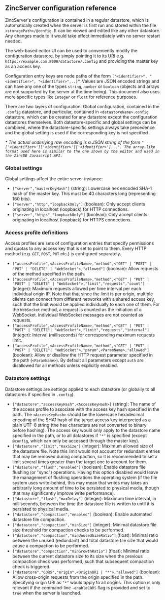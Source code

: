 ## ZincServer configuration reference

ZincServer's configuration is contained in a regular datastore, which is automatically created when the server is first run and stored within the file `<storagePath>/@config`. It can be viewed and edited like any other datastore. Any changes made to it would take effect immediately with no server restart needed. 

The web-based editor UI can be used to conveniently modify the configuration datastore, by simply pointing it to its URI e.g. `https://example.com:8000/datastore/.config` and providing the master key as an access key.

Configuration entry keys are node paths of the form `["<identifier>", "<identifier>", "<identifier>",..]`*. Values are JSON encoded strings and can have any one of the types `string`, `number` or `boolean` (objects and arrays are not supported by the server at the time being). This document also uses more specific types like `integer` or `float` for reference purposes.

There are two layers of configuration: Global configuration, contained in the `.config` datastore, and particular, contained in `<datastoreName>.config` datastore, which can be created for any datastore except the configuration datastores themselves. Both datastore-specific and global settings can be combined, where the datastore-specific settings always take precedence and the global setting is used if the corresponding key is not specified .

_* The actual underlying raw encoding is a JSON string of the form `"['<identifier>']['<identifier>']['<identifier>']...". The array-like format used here is similar to the one shown by the editor and used in the ZincDB Javascript API.`_

### Global settings

Global settings affect the entire server instance:

* `["server","masterKeyHash"]` (string): Lowercase hex encoded SHA-1 hash of the master key. This must be 40 characters long (representing 160 bits).
* `["server","http","loopbackOnly"]` (boolean): Only accept clients originating in localhost (loopback) for HTTP connections.
* `["server","https","loopbackOnly"]` (boolean): Only accept clients originating in localhost (loopback) for HTTPS connections.

### Access profile definitions

Access profiles are sets of configuration entries that specify permissions and quotas to any access key that is set to point to them. Every HTTP method (e.g. `GET`, `POST`, `PUT` etc.) is configured separately.

* `["accessProfile",<AccessProfileName>,"method",<"GET" | "POST" | "PUT" | "DELETE" | "WebSocket">,"allowed"]` (boolean): Allow requests of the method specified in the path.
* `["accessProfile",<AccessProfileName>,"method",<"GET" | "PUT" | "POST" | "DELETE" | "WebSocket">,"limit","requests","count"]` (integer): Maximum requests allowed per time interval per each individual origin IP. Note that that since the limit is per origin, multiple clients can connect from different networks with a shared access key, such that the limit would be applied individually to each one of them. For the `WebSocket` method, a request is counted as the initiation of a WebSocket. Individual WebSocket messages are not counted as requests.
* `["accessProfile",<AccessProfileName>,"method",<"GET" | "PUT" | "POST" | "DELETE"| "WebSocket">,"limit","requests","interval"]` (integer): Interval (milliseconds) for corresponding maximum requests limit.
* `["accessProfile",<AccessProfileName>,"method",<"GET" | "PUT" | "POST" | "DELETE"| "WebSocket">,"param",<ParamName>,"allowed"]` (boolean): Allow or disallow the HTTP request parameter specified in the path (`<ParamName>`). By default all parameters except `auth` are disallowed for all methods unless explicitly enabled.

### Datastore settings

Datastore settings are settings applied to each datastore (or globally to all datastores if specified in `.config`).

* `["datastore","accessKeyHash",<AccessKeyHash>]` (string): The name of the access profile to associate with the access key hash specified in the path. The `<AccessKeyHash>` should be the lowercase hexadecimal encoding of the SHA1 hash of the target access key interpreted as a plain UTF-8 string (the hex characters are not converted to binary before hashing). The access key would only apply to the datastore name specified in the path, or to all datastores if `"*"` is specified (except `@config`, which can only be accessed through the master key).
* `["datastore","limit","maxSize"]` (integer): Maximum allowed size of the datastore file. Note this limit would not account for redundant entries that may be removed during compaction, so it is recommended to set a limit several times greater than the target one to account for them.
* `["datastore","flush","enabled"]` (boolean): Enable datastore file flushing (or "sync") operations. Having this option disabled would leave the management of flushing operations the operating system (if the file system uses write-behind, this may mean that writes may takes an arbitrarily long amount of time to be persisted to physical media, though that may significantly improve write performance).
* `["datastore","flush","maxDelay"]` (integer): Maximum time interval, in milliseconds, between the time the datastore file is written to until it is persisted to physical media.
* `["datastore","compaction","enabled"]` (boolean): Enable automated datastore file compaction.
* `["datastore","compaction","minSize"]` (integer): Minimal datastore file size threshold for compaction checks to be performed.
* `["datastore","compaction","minUnusedSizeRatio"]` (float): Minimal ratio between the unused (redundant) and total datastore file size that would cause a compaction to be performed.
* `["datastore","compaction","minGrowthRatio"]` (float): Minimal ratio between the current datastore size to its size when the previous compaction check was performed, such that subsequent compaction check is triggered.
* `["datastore","CORS","origin",<OriginURI | "*">,"allowed"]` (boolean): Allow cross-origin requests from the origin specified in the path. Specifying origin URI as `"*"` would apply to all origins. This option is only relevant if the command-line `-enableCORS` flag is provided and set to `true` when the server is launched.
